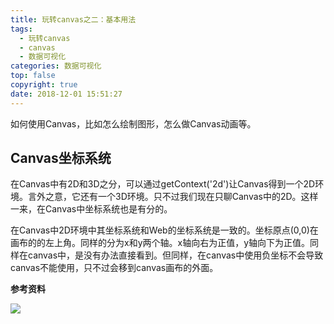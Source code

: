 ```yaml
---
title: 玩转canvas之二：基本用法
tags:
  - 玩转canvas
  - canvas
  - 数据可视化
categories: 数据可视化
top: false
copyright: true
date: 2018-12-01 15:51:27
---
```

如何使用Canvas，比如怎么绘制图形，怎么做Canvas动画等。
<!--more-->

## Canvas坐标系统
在Canvas中有2D和3D之分，可以通过getContext('2d')让Canvas得到一个2D环境。言外之意，它还有一个3D环境。只不过我们现在只聊Canvas中的2D。这样一来，在Canvas中坐标系统也是有分的。

在Canvas中2D环境中其坐标系统和Web的坐标系统是一致的。坐标原点(0,0)在<canvas>画布的的左上角。同样的分为x和y两个轴。x轴向右为正值，y轴向下为正值。同样在canvas中，是没有办法直接看到。但同样，在canvas中使用负坐标不会导致canvas不能使用，只不过会移到canvas画布的外面。



**参考资料**
[]()

![](http://oankigr4l.bkt.clouddn.com/wexin.png)